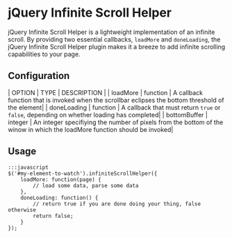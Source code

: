 jQuery Infinite Scroll Helper
=============================

jQuery Infinite Scroll Helper is a lightweight implementation of an infinite scroll.  By providing two essential callbacks, `loadMore` and `doneLoading`, the jQuery Infinite Scroll Helper plugin makes it a breeze to add infinite scrolling capabilities to your page.

Configuration
-------------

| OPTION 	      | TYPE	          | DESCRIPTION	   |
| loadMore        | function          | A callback function that is invoked when the scrollbar eclipses the bottom threshold of the element|
| doneLoading     | function          | A callback that must return `true` or `false`, depending on whether loading has completed|
| bottomBuffer    | integer           | An integer specifiying the number of pixels from the bottom of the winow in which the loadMore function should be invoked|

Usage
------

	:::javascript
	$('#my-element-to-watch').infiniteScrollHelper({
		loadMore: function(page) {
			// load some data, parse some data
		},
		doneLoading: function() {
			// return true if you are done doing your thing, false otherwise
			return false;
		}
	});